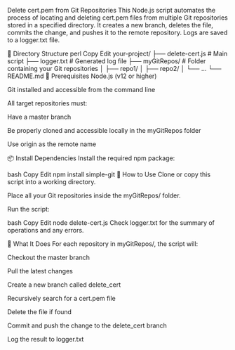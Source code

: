 Delete cert.pem from Git Repositories
This Node.js script automates the process of locating and deleting cert.pem files from multiple Git repositories stored in a specified directory. It creates a new branch, deletes the file, commits the change, and pushes it to the remote repository. Logs are saved to a logger.txt file.

📁 Directory Structure
perl
Copy
Edit
your-project/
├── delete-cert.js # Main script
├── logger.txt # Generated log file
├── myGitRepos/ # Folder containing your Git repositories
│ ├── repo1/
│ ├── repo2/
│ └── ...
└── README.md
🔧 Prerequisites
Node.js (v12 or higher)

Git installed and accessible from the command line

All target repositories must:

Have a master branch

Be properly cloned and accessible locally in the myGitRepos folder

Use origin as the remote name

📦 Install Dependencies
Install the required npm package:

bash
Copy
Edit
npm install simple-git
🚀 How to Use
Clone or copy this script into a working directory.

Place all your Git repositories inside the myGitRepos/ folder.

Run the script:

bash
Copy
Edit
node delete-cert.js
Check logger.txt for the summary of operations and any errors.

📝 What It Does
For each repository in myGitRepos/, the script will:

Checkout the master branch

Pull the latest changes

Create a new branch called delete_cert

Recursively search for a cert.pem file

Delete the file if found

Commit and push the change to the delete_cert branch

Log the result to logger.txt

